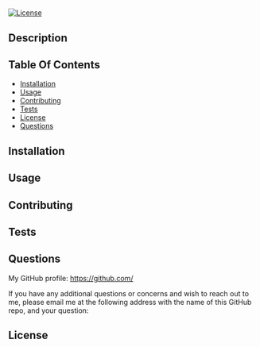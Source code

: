 # 

[![License](https://img.shields.io/badge/License-MIT-green.svg)]()

## **Description**


## **Table Of Contents**

* [Installation](#installation)
* [Usage](#usage)
* [Contributing](#contributing)
* [Tests](#tests)
* [License](#license)
* [Questions](#questions)

## **Installation**


## **Usage**


## **Contributing**


## **Tests**


## **Questions**

My GitHub profile: https://github.com/

If you have any additional questions or concerns and wish to reach out to me, please email me at the following address with the name of this GitHub repo, and your question:

## **License**
